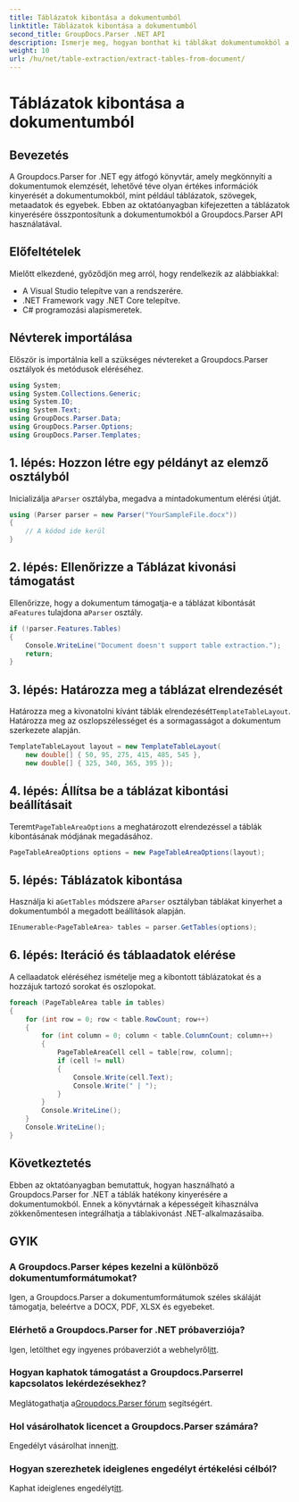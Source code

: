 ```yaml
---
title: Táblázatok kibontása a dokumentumból
linktitle: Táblázatok kibontása a dokumentumból
second_title: GroupDocs.Parser .NET API
description: Ismerje meg, hogyan bonthat ki táblákat dokumentumokból a Groupdocs.Parser for .NET segítségével. Kövesse a részletes útmutatót a funkció integrálásához.
weight: 10
url: /hu/net/table-extraction/extract-tables-from-document/
---
```


# Táblázatok kibontása a dokumentumból

## Bevezetés
A Groupdocs.Parser for .NET egy átfogó könyvtár, amely megkönnyíti a dokumentumok elemzését, lehetővé téve olyan értékes információk kinyerését a dokumentumokból, mint például táblázatok, szövegek, metaadatok és egyebek. Ebben az oktatóanyagban kifejezetten a táblázatok kinyerésére összpontosítunk a dokumentumokból a Groupdocs.Parser API használatával.
## Előfeltételek
Mielőtt elkezdené, győződjön meg arról, hogy rendelkezik az alábbiakkal:
- A Visual Studio telepítve van a rendszerére.
- .NET Framework vagy .NET Core telepítve.
- C# programozási alapismeretek.

## Névterek importálása
Először is importálnia kell a szükséges névtereket a Groupdocs.Parser osztályok és metódusok eléréséhez.
```csharp
using System;
using System.Collections.Generic;
using System.IO;
using System.Text;
using GroupDocs.Parser.Data;
using GroupDocs.Parser.Options;
using GroupDocs.Parser.Templates;
```
## 1. lépés: Hozzon létre egy példányt az elemző osztályból
 Inicializálja a`Parser` osztályba, megadva a mintadokumentum elérési útját.
```csharp
using (Parser parser = new Parser("YourSampleFile.docx"))
{
    // A kódod ide kerül
}
```
## 2. lépés: Ellenőrizze a Táblázat kivonási támogatást
 Ellenőrizze, hogy a dokumentum támogatja-e a táblázat kibontását a`Features` tulajdona a`Parser` osztály.
```csharp
if (!parser.Features.Tables)
{
    Console.WriteLine("Document doesn't support table extraction.");
    return;
}
```
## 3. lépés: Határozza meg a táblázat elrendezését
Határozza meg a kivonatolni kívánt táblák elrendezését`TemplateTableLayout`. Határozza meg az oszlopszélességet és a sormagasságot a dokumentum szerkezete alapján.
```csharp
TemplateTableLayout layout = new TemplateTableLayout(
    new double[] { 50, 95, 275, 415, 485, 545 },
    new double[] { 325, 340, 365, 395 });
```
## 4. lépés: Állítsa be a táblázat kibontási beállításait
 Teremt`PageTableAreaOptions` a meghatározott elrendezéssel a táblák kibontásának módjának megadásához.
```csharp
PageTableAreaOptions options = new PageTableAreaOptions(layout);
```
## 5. lépés: Táblázatok kibontása
 Használja ki a`GetTables` módszere a`Parser` osztályban táblákat kinyerhet a dokumentumból a megadott beállítások alapján.
```csharp
IEnumerable<PageTableArea> tables = parser.GetTables(options);
```
## 6. lépés: Iteráció és táblaadatok elérése
A cellaadatok eléréséhez ismételje meg a kibontott táblázatokat és a hozzájuk tartozó sorokat és oszlopokat.
```csharp
foreach (PageTableArea table in tables)
{
    for (int row = 0; row < table.RowCount; row++)
    {
        for (int column = 0; column < table.ColumnCount; column++)
        {
            PageTableAreaCell cell = table[row, column];
            if (cell != null)
            {
                Console.Write(cell.Text);
                Console.Write(" | ");
            }
        }
        Console.WriteLine();
    }
    Console.WriteLine();
}
```
## Következtetés
Ebben az oktatóanyagban bemutattuk, hogyan használható a Groupdocs.Parser for .NET a táblák hatékony kinyerésére a dokumentumokból. Ennek a könyvtárnak a képességeit kihasználva zökkenőmentesen integrálhatja a táblakivonást .NET-alkalmazásaiba.

## GYIK
### A Groupdocs.Parser képes kezelni a különböző dokumentumformátumokat?
Igen, a Groupdocs.Parser a dokumentumformátumok széles skáláját támogatja, beleértve a DOCX, PDF, XLSX és egyebeket.
### Elérhető a Groupdocs.Parser for .NET próbaverziója?
 Igen, letölthet egy ingyenes próbaverziót a webhelyről[itt](https://releases.groupdocs.com/).
### Hogyan kaphatok támogatást a Groupdocs.Parserrel kapcsolatos lekérdezésekhez?
 Meglátogathatja a[Groupdocs.Parser fórum](https://forum.groupdocs.com/c/parser/17) segítségért.
### Hol vásárolhatok licencet a Groupdocs.Parser számára?
 Engedélyt vásárolhat innen[itt](https://purchase.groupdocs.com/buy).
### Hogyan szerezhetek ideiglenes engedélyt értékelési célból?
 Kaphat ideiglenes engedélyt[itt](https://purchase.groupdocs.com/temporary-license/).